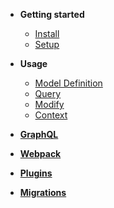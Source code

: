 * **Getting started**
  * [Install](install.md)
  * [Setup](setup.md)
* **Usage**
  * [Model Definition](definition.md)
  * [Query](query.md)
  * [Modify](modify.md)
  * [Context](context.md)

* **[GraphQL](graphql.md)**

* **[Webpack](webpack.md)**

* **[Plugins](plugins.md)**

* **[Migrations](migrations.md)**
